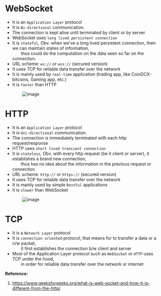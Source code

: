 # WebSocket
- It is an `Application Layer` protocol  
- It is `Bi-directional` communication.  
- The connection is kept alive until terminated by client or by server  
- WebSocket uses `long lived persistent connection`  
- It is `stateful`, Obv. when we've a long lived persistent connection, then we can maintain states of information,  
  thus could do the computation on the data seen so far on the connection.  
- URL scheme: `ws://` or `wss://` (secured version)  
- It uses TCP for reliable data transfer over the network  
- It is mainly used by `real-time` application (trading app, like CoinDCX-bitcoins, Gaming app, etc.)  
- It is `faster` than HTTP  

    ![image](https://user-images.githubusercontent.com/26399543/142745671-9d1b172e-cd61-4697-95ff-d40e30d45043.png)


# HTTP
- It is an `Application Layer` protocol  
- It is `Uni-directional` communication.  
- The connection is immediately terminated with each http request/response  
- HTTP uses `short lived transient connection`  
- It is `stateless`, Obv. with every http request (be it client or server), it establishes a brand new connection,  
  thus has no idea about the information in the previous request or connection   
- URL scheme: `http://` or `https://` (secured version)  
- It uses TCP for reliable data transfer over the network  
- It is mainly used by simple `RestFul` applications  
- It is `slower` than WebSocket  

    ![image](https://user-images.githubusercontent.com/26399543/142745703-a1e16724-f035-4af5-ace6-82522766be86.png)


# TCP
- It is a `Network Layer` protocol  
- It is `connection oriented` protocol, that means for to transfer a data or a n/w packet,  
  it first establishes the connection b/w client and server  
- Most of the Application Layer protocol such as `WebSocket` or `HTTP` uses TCP under the hood,  
  in order for reliable data transfer over the network or internet  

**Reference:**  
1. https://www.geeksforgeeks.org/what-is-web-socket-and-how-it-is-different-from-the-http/  


